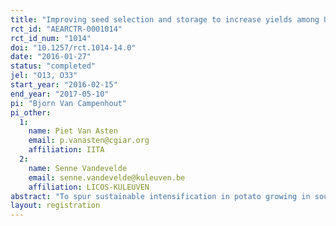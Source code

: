 ```yaml
---
title: "Improving seed selection and storage to increase yields among Ugandan potato growers"
rct_id: "AEARCTR-0001014"
rct_id_num: "1014"
doi: "10.1257/rct.1014-14.0"
date: "2016-01-27"
status: "completed"
jel: "O13, O33"
start_year: "2016-02-15"
end_year: "2017-05-10"
pi: "Bjorn Van Campenhout"
pi_other:
  1:
    name: Piet Van Asten
    email: p.vanasten@cgiar.org
    affiliation: IITA
  2:
    name: Senne Vandevelde
    email: senne.vandevelde@kuleuven.be
    affiliation: LICOS-KULEUVEN
abstract: "To spur sustainable intensification in potato growing in southwestern Uganda, previous research within PASIC has shown that it’s primarily a seed quality issue. While increasing access to potato seed derived from basic pathogen free starter seed should remain a key policy priority, existing seed systems may currently be too weak to be scaled up in a relatively short time. Therefore, small interventions aimed at increasing awareness about the importance of the quality of existing planting material, as well as increasing skills in selection and handling of seed material may be more cost effective. This view was share by IFDC-Catalyst, who have set up seed screen houses in a rather ad-hoc way. The hypothesis is also in line with previous research that identified knowledge gaps as a significant barrier to crop intensification methods more in general. This research will engage in action research on the (relative) effectiveness of providing information on how to select, store and handle planting material to improve potato seed quality. To do so, we will use a social experiment in the field that exposes farmers to short agricultural extension messages (for example through a short video) on how to select the best planting materials and on how to store and handle planting materials between the last harvest and the next planting season. The experiment will use a design that will enable us to also disentangle the effect of information on the selection of seeds from the effect of information on storage and handling."
layout: registration
---
```


